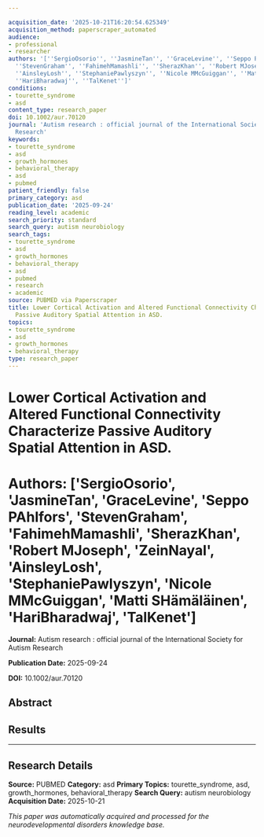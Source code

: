 ```yaml
---

acquisition_date: '2025-10-21T16:20:54.625349'
acquisition_method: paperscraper_automated
audience:
- professional
- researcher
authors: '[''SergioOsorio'', ''JasmineTan'', ''GraceLevine'', ''Seppo PAhlfors'',
  ''StevenGraham'', ''FahimehMamashli'', ''SherazKhan'', ''Robert MJoseph'', ''ZeinNayal'',
  ''AinsleyLosh'', ''StephaniePawlyszyn'', ''Nicole MMcGuiggan'', ''Matti SHämäläinen'',
  ''HariBharadwaj'', ''TalKenet'']'
conditions:
- tourette_syndrome
- asd
content_type: research_paper
doi: 10.1002/aur.70120
journal: 'Autism research : official journal of the International Society for Autism
  Research'
keywords:
- tourette_syndrome
- asd
- growth_hormones
- behavioral_therapy
- asd
- pubmed
patient_friendly: false
primary_category: asd
publication_date: '2025-09-24'
reading_level: academic
search_priority: standard
search_query: autism neurobiology
search_tags:
- tourette_syndrome
- asd
- growth_hormones
- behavioral_therapy
- asd
- pubmed
- research
- academic
source: PUBMED via Paperscraper
title: Lower Cortical Activation and Altered Functional Connectivity Characterize
  Passive Auditory Spatial Attention in ASD.
topics:
- tourette_syndrome
- asd
- growth_hormones
- behavioral_therapy
type: research_paper
---
```




# Lower Cortical Activation and Altered Functional Connectivity Characterize Passive Auditory Spatial Attention in ASD.

# **Authors:** ['SergioOsorio', 'JasmineTan', 'GraceLevine', 'Seppo PAhlfors', 'StevenGraham', 'FahimehMamashli', 'SherazKhan', 'Robert MJoseph', 'ZeinNayal', 'AinsleyLosh', 'StephaniePawlyszyn', 'Nicole MMcGuiggan', 'Matti SHämäläinen', 'HariBharadwaj', 'TalKenet']

**Journal:** Autism research : official journal of the International Society for Autism Research

**Publication Date:** 2025-09-24

**DOI:** 10.1002/aur.70120

## Abstract

## Results

---

## Research Details

**Source:** PUBMED
**Category:** asd
**Primary Topics:** tourette_syndrome, asd, growth_hormones, behavioral_therapy
**Search Query:** autism neurobiology
**Acquisition Date:** 2025-10-21

*This paper was automatically acquired and processed for the neurodevelopmental disorders knowledge base.*
